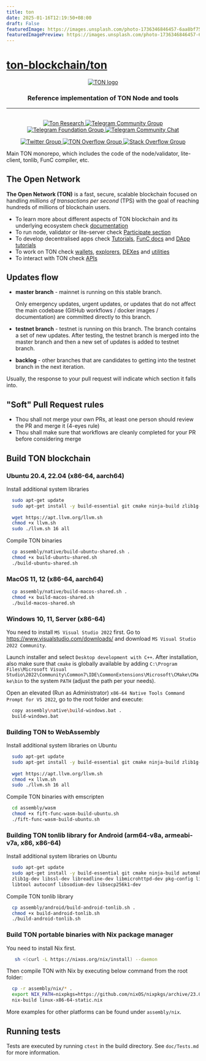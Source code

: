 ```yaml
---
title: ton
date: 2025-01-16T12:19:50+08:00
draft: False
featuredImage: https://images.unsplash.com/photo-1736346846457-6aa8bf750eea?ixid=M3w0NjAwMjJ8MHwxfHJhbmRvbXx8fHx8fHx8fDE3MzcwMDEwOTZ8&ixlib=rb-4.0.3
featuredImagePreview: https://images.unsplash.com/photo-1736346846457-6aa8bf750eea?ixid=M3w0NjAwMjJ8MHwxfHJhbmRvbXx8fHx8fHx8fDE3MzcwMDEwOTZ8&ixlib=rb-4.0.3
---
```


# [ton-blockchain/ton](https://github.com/ton-blockchain/ton)

<div align="center">
  <a href="https://ton.org">
    <picture>
      <source media="(prefers-color-scheme: dark)" srcset="https://ton.org/download/ton_logo_dark_background.svg">
      <img alt="TON logo" src="https://ton.org/download/ton_logo_light_background.svg">
    </picture>
  </a>
  <h3>Reference implementation of TON Node and tools</h3>
  <hr/>
</div>

## 

<p align="center">
  <a href="https://tonresear.ch">
    <img src="https://img.shields.io/badge/TON%20Research-0098EA?style=flat&logo=discourse&label=Forum&labelColor=gray" alt="Ton Research">
  </a>
  <a href="https://t.me/toncoin">
    <img src="https://img.shields.io/badge/TON%20Community-0098EA?logo=telegram&logoColor=white&style=flat" alt="Telegram Community Group">
  </a>
  <a href="https://t.me/tonblockchain">
    <img src="https://img.shields.io/badge/TON%20Foundation-0098EA?logo=telegram&logoColor=white&style=flat" alt="Telegram Foundation Group">
  </a>
  <a href="https://t.me/tondev_eng">
    <img src="https://img.shields.io/badge/chat-TONDev-0098EA?logo=telegram&logoColor=white&style=flat" alt="Telegram Community Chat">
  </a>
</p>

<p align="center">
  <a href="https://twitter.com/ton_blockchain">
    <img src="https://img.shields.io/twitter/follow/ton_blockchain" alt="Twitter Group">
  </a>
  <a href="https://answers.ton.org">
    <img src="https://img.shields.io/badge/-TON%20Overflow-FE7A16?style=flat&logo=stack-overflow&logoColor=white" alt="TON Overflow Group">
  </a>
  <a href="https://stackoverflow.com/questions/tagged/ton">
    <img src="https://img.shields.io/badge/-Stack%20Overflow-FE7A16?style=flat&logo=stack-overflow&logoColor=white" alt="Stack Overflow Group">
  </a>
</p>



Main TON monorepo, which includes the code of the node/validator, lite-client, tonlib, FunC compiler, etc.

## The Open Network

__The Open Network (TON)__ is a fast, secure, scalable blockchain focused on handling _millions of transactions per second_ (TPS) with the goal of reaching hundreds of millions of blockchain users.
- To learn more about different aspects of TON blockchain and its underlying ecosystem check [documentation](https://ton.org/docs)
- To run node, validator or lite-server check [Participate section](https://ton.org/docs/participate/nodes/run-node)
- To develop decentralised apps check [Tutorials](https://ton.org/docs/develop/smart-contracts/), [FunC docs](https://ton.org/docs/develop/func/overview) and [DApp tutorials](https://ton.org/docs/develop/dapps/)
- To work on TON check [wallets](https://ton.app/wallets), [explorers](https://ton.app/explorers), [DEXes](https://ton.app/dex) and [utilities](https://ton.app/utilities)
- To interact with TON check [APIs](https://ton.org/docs/develop/dapps/apis/)

## Updates flow

* **master branch** - mainnet is running on this stable branch.

    Only emergency updates, urgent updates, or updates that do not affect the main codebase (GitHub workflows / docker images / documentation) are committed directly to this branch.

* **testnet branch** - testnet is running on this branch. The branch contains a set of new updates. After testing, the testnet branch is merged into the master branch and then a new set of updates is added to testnet branch.

* **backlog** - other branches that are candidates to getting into the testnet branch in the next iteration.

Usually, the response to your pull request will indicate which section it falls into.


## "Soft" Pull Request rules

* Thou shall not merge your own PRs, at least one person should review the PR and merge it (4-eyes rule)
* Thou shall make sure that workflows are cleanly completed for your PR before considering merge

## Build TON blockchain

### Ubuntu 20.4, 22.04 (x86-64, aarch64)
Install additional system libraries
```bash
  sudo apt-get update
  sudo apt-get install -y build-essential git cmake ninja-build zlib1g-dev libsecp256k1-dev libmicrohttpd-dev libsodium-dev
          
  wget https://apt.llvm.org/llvm.sh
  chmod +x llvm.sh
  sudo ./llvm.sh 16 all
```
Compile TON binaries
```bash
  cp assembly/native/build-ubuntu-shared.sh .
  chmod +x build-ubuntu-shared.sh
  ./build-ubuntu-shared.sh  
```

### MacOS 11, 12 (x86-64, aarch64)
```bash
  cp assembly/native/build-macos-shared.sh .
  chmod +x build-macos-shared.sh
  ./build-macos-shared.sh
```

### Windows 10, 11, Server (x86-64)
You need to install `MS Visual Studio 2022` first.
Go to https://www.visualstudio.com/downloads/ and download `MS Visual Studio 2022 Community`.

Launch installer and select `Desktop development with C++`. 
After installation, also make sure that `cmake` is globally available by adding
`C:\Program Files\Microsoft Visual Studio\2022\Community\Common7\IDE\CommonExtensions\Microsoft\CMake\CMake\bin` to the system `PATH` (adjust the path per your needs).

Open an elevated (Run as Administrator) `x86-64 Native Tools Command Prompt for VS 2022`, go to the root folder and execute: 
```bash
  copy assembly\native\build-windows.bat .
  build-windows.bat
```

### Building TON to WebAssembly
Install additional system libraries on Ubuntu
```bash
  sudo apt-get update
  sudo apt-get install -y build-essential git cmake ninja-build zlib1g-dev libsecp256k1-dev libmicrohttpd-dev libsodium-dev
          
  wget https://apt.llvm.org/llvm.sh
  chmod +x llvm.sh
  sudo ./llvm.sh 16 all
```
Compile TON binaries with emscripten
```bash
  cd assembly/wasm
  chmod +x fift-func-wasm-build-ubuntu.sh
  ./fift-func-wasm-build-ubuntu.sh
```

### Building TON tonlib library for Android (arm64-v8a, armeabi-v7a, x86, x86-64)
Install additional system libraries on Ubuntu
```bash
  sudo apt-get update
  sudo apt-get install -y build-essential git cmake ninja-build automake libtool texinfo autoconf libgflags-dev \
  zlib1g-dev libssl-dev libreadline-dev libmicrohttpd-dev pkg-config libgsl-dev python3 python3-dev \
  libtool autoconf libsodium-dev libsecp256k1-dev
```
Compile TON tonlib library
```bash
  cp assembly/android/build-android-tonlib.sh .
  chmod +x build-android-tonlib.sh
  ./build-android-tonlib.sh
```

### Build TON portable binaries with Nix package manager
You need to install Nix first.
```bash
   sh <(curl -L https://nixos.org/nix/install) --daemon
```
Then compile TON with Nix by executing below command from the root folder: 
```bash
  cp -r assembly/nix/* .
  export NIX_PATH=nixpkgs=https://github.com/nixOS/nixpkgs/archive/23.05.tar.gz
  nix-build linux-x86-64-static.nix
```
More examples for other platforms can be found under `assembly/nix`.  

## Running tests

Tests are executed by running `ctest` in the build directory. See `doc/Tests.md` for more information.
